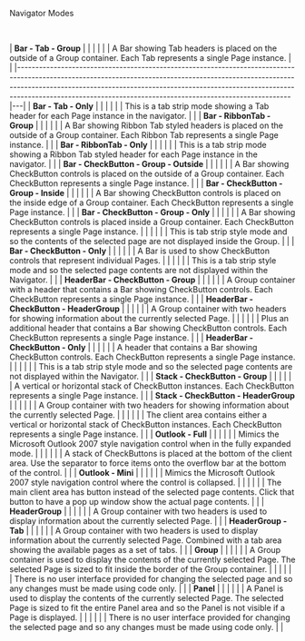 Navigator Modes

 

| **Bar - Tab - Group**                                                                                                                                                                                                                                                                                               |   |
|                                                                                                                                                                                                                                                                                                                     |   |
| A Bar showing Tab headers is placed on the outside of a Group container. Each Tab represents a single Page instance.                                                                                                                                                                                                |   |
|---------------------------------------------------------------------------------------------------------------------------------------------------------------------------------------------------------------------------------------------------------------------------------------------------------------------|---|
| **Bar - Tab - Only**                                                                                                                                                                                                                                                                                                |   |
|                                                                                                                                                                                                                                                                                                                     |   |
| This is a tab strip mode showing a Tab header for each Page instance in the navigator.                                                                                                                                                                                                                              |   |
| **Bar - RibbonTab - Group**                                                                                                                                                                                                                                                                                         |   |
|                                                                                                                                                                                                                                                                                                                     |   |
| A Bar showing Ribbon Tab styled headers is placed on the outside of a Group container. Each Ribbon Tab represents a single Page instance.                                                                                                                                                                           |   |
| **Bar - RibbonTab - Only**                                                                                                                                                                                                                                                                                          |   |
|                                                                                                                                                                                                                                                                                                                     |   |
| This is a tab strip mode showing a Ribbon Tab styled header for each Page instance in the navigator.                                                                                                                                                                                                                |   |
| **Bar - CheckButton - Group - Outside**                                                                                                                                                                                                                                                                             |   |
|                                                                                                                                                                                                                                                                                                                     |   |
| A Bar showing CheckButton controls is placed on the outside of a Group container. Each CheckButton represents a single Page instance.                                                                                                                                                                               |   |
| **Bar - CheckButton - Group - Inside**                                                                                                                                                                                                                                                                              |   |
|                                                                                                                                                                                                                                                                                                                     |   |
| A Bar showing CheckButton controls is placed on the inside edge of a Group container. Each CheckButton represents a single Page instance.                                                                                                                                                                           |   |
| **Bar - CheckButton - Group - Only**                                                                                                                                                                                                                                                                                |   |
|                                                                                                                                                                                                                                                                                                                     |   |
| A Bar showing CheckButton controls is placed inside a Group container. Each CheckButton represents a single Page instance.                                                                                                                                                                                          |   |
|                                                                                                                                                                                                                                                                                                                     |   |
| This is tab strip style mode and so the contents of the selected page are not displayed inside the Group.                                                                                                                                                                                                           |   |
| **Bar - CheckButton - Only**                                                                                                                                                                                                                                                                                        |   |
|                                                                                                                                                                                                                                                                                                                     |   |
| A Bar is used to show CheckButton controls that represent individual Pages.                                                                                                                                                                                                                                         |   |
|                                                                                                                                                                                                                                                                                                                     |   |
| This is a tab strip style mode and so the selected page contents are not displayed within the Navigator.                                                                                                                                                                                                            |   |
| **HeaderBar - CheckButton - Group**                                                                                                                                                                                                                                                                                 |   |
|                                                                                                                                                                                                                                                                                                                     |   |
| A Group container with a header that contains a Bar showing CheckButton controls. Each CheckButton represents a single Page instance.                                                                                                                                                                               |   |
| **HeaderBar - CheckButton - HeaderGroup**                                                                                                                                                                                                                                                                           |   |
|                                                                                                                                                                                                                                                                                                                     |   |
| A Group container with two headers for showing information about the currently selected Page.                                                                                                                                                                                                                       |   |
|                                                                                                                                                                                                                                                                                                                     |   |
| Plus an additional header that contains a Bar showing CheckButton controls. Each CheckButton represents a single Page instance.                                                                                                                                                                                     |   |
| **HeaderBar - CheckButton - Only**                                                                                                                                                                                                                                                                                  |   |
|                                                                                                                                                                                                                                                                                                                     |   |
| A header that contains a Bar showing CheckButton controls. Each CheckButton represents a single Page instance.                                                                                                                                                                                                      |   |
|                                                                                                                                                                                                                                                                                                                     |   |
| This is a tab strip style mode and so the selected page contents are not displayed within the Navigator.                                                                                                                                                                                                            |   |
| **Stack - CheckButton - Group**                                                                                                                                                                                                                                                                                     |   |
|                                                                                                                                                                                                                                                                                                                     |   |
| A vertical or horizontal stack of CheckButton instances. Each CheckButton represents a single Page instance.                                                                                                                                                                                                        |   |
| **Stack - CheckButton - HeaderGroup**                                                                                                                                                                                                                                                                               |   |
|                                                                                                                                                                                                                                                                                                                     |   |
| A Group container with two headers for showing information about the currently selected Page.                                                                                                                                                                                                                       |   |
|                                                                                                                                                                                                                                                                                                                     |   |
| The client area contains either a vertical or horizontal stack of CheckButton instances. Each CheckButton represents a single Page instance.                                                                                                                                                                        |   |
| **Outlook - Full**                                                                                                                                                                                                                                                                                                  |   |
|                                                                                                                                                                                                                                                                                                                     |   |
| Mimics the Microsoft Outlook 2007 style navigation control when in the fully expanded mode.                                                                                                                                                                                                                         |   |
|                                                                                                                                                                                                                                                                                                                     |   |
| A stack of CheckButtons is placed at the bottom of the client area. Use the separator to force items onto the overflow bar at the bottom of the control.                                                                                                                                                            |   |
| **Outlook - Mini**                                                                                                                                                                                                                                                                                                  |   |
|                                                                                                                                                                                                                                                                                                                     |   |
| Mimics the Microsoft Outlook 2007 style navigation control where the control is collapsed.                                                                                                                                                                                                                          |   |
|                                                                                                                                                                                                                                                                                                                     |   |
| The main client area has button instead of the selected page contents. Click that button to have a pop up window show the actual page contents.                                                                                                                                                                     |   |
| **HeaderGroup**                                                                                                                                                                                                                                                                                                     |   |
|                                                                                                                                                                                                                                                                                                                     |   |
| A Group container with two headers is used to display information about the currently selected Page.                                                                                                                                                                                                                |   |
| **HeaderGroup - Tab**                                                                                                                                                                                                                                                                                               |   |
|                                                                                                                                                                                                                                                                                                                     |   |
| A Group container with two headers is used to display information about the currently selected Page. Combined with a tab area showing the available pages as a set of tabs.                                                                                                                                         |   |
| **Group**                                                                                                                                                                                                                                                                                                           |   |
|                                                                                                                                                                                                                                                                                                                     |   |
| A Group container is used to display the contents of the currently selected Page. The selected Page is sized to fit inside the border of the Group container.                                                                                                                                                       |   |
|                                                                                                                                                                                                                                                                                                                     |   |
| There is no user interface provided for changing the selected page and so any changes must be made using code only.                                                                                                                                                                                                 |   |
| **Panel**                                                                                                                                                                                                                                                                                                           |   |
|                                                                                                                                                                                                                                                                                                                     |   |
| A Panel is used to display the contents of the currently selected Page. The selected Page is sized to fit the entire Panel area and so the Panel is not visible if a Page is displayed.                                                                                                                             |   |
|                                                                                                                                                                                                                                                                                                                     |   |
| There is no user interface provided for changing the selected page and so any changes must be made using code only.                                                                                                                                                                                                 |   |
